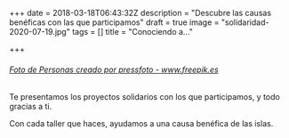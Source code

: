 +++
date = 2018-03-18T06:43:32Z
description = "Descubre las causas benéficas con las que participamos"
draft = true
image = "solidaridad-2020-07-19.jpg"
tags = []
title = "Conociendo a..."

+++
###### <a href='[https://www.freepik.es/fotos/personas](https://www.freepik.es/fotos/personas "https://www.freepik.es/fotos/personas")'>Foto de Personas creado por pressfoto - www.freepik.es</a>

Te presentamos los proyectos solidarios con los que participamos, y todo gracias a ti.

Con cada taller que haces, ayudamos a una causa benéfica de las islas.